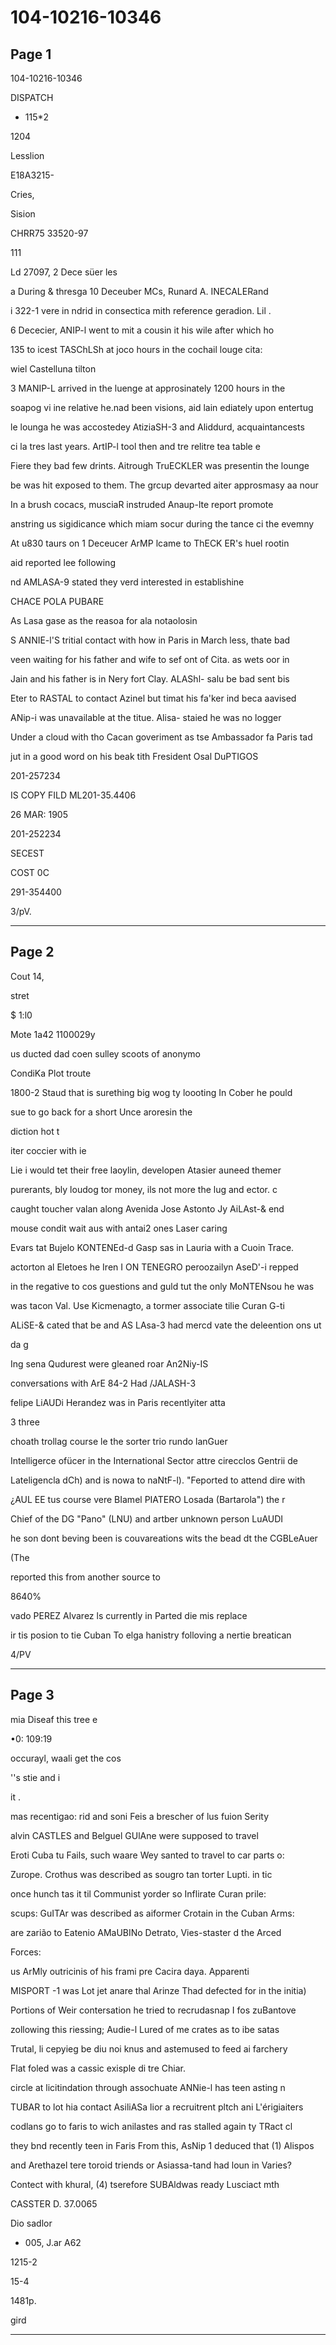 # 104-10216-10346

## Page 1

104-10216-10346

DISPATCH

- 115*2

1204

Lesslion

E18A3215-

Cries,

Sision

CHRR75 33520-97

111

Ld 27097, 2 Dece süer les

a During & thresga 10 Deceuber MCs, Runard A. INECALERand

i 322-1 vere in ndrid in consectica mith reference geradion. Lil .

6 Dececier, ANIP-l went to mit a cousin it his wile after which ho

135 to icest TASChLSh at joco hours in the cochail louge cita:

wiel Castelluna tilton

3 MANIP-L arrived in the luenge at approsinately 1200 hours in the

soapog vi ine relative he.nad been visions, aid lain ediately upon entertug

le lounga he was accostedey AtiziaSH-3 and Aliddurd, acquaintancests

ci la tres last years. ArtIP-l tool then and tre relitre tea table e

Fiere they bad few drints. Aitrough TruECKLER was presentin the lounge

be was hit exposed to them. The grcup devarted aiter approsmasy aa nour

In a brush cocacs, musciaR instruded Anaup-lte report promote

anstring us sigidicance which miam socur during the tance ci the evemny

At u830 taurs on 1 Deceucer ArMP lcame to ThECK ER's huel rootin

aid reported lee following

nd AMLASA-9 stated they verd interested in establishine

CHACE POLA PUBARE

As Lasa gase as the reasoa for ala notaolosin

S ANNIE-l'S tritial contact with how in Paris in March less, thate bad

veen waiting for his father and wife to sef ont of Cita. as wets oor in

Jain and his father is in Nery fort Clay. ALAShl- salu be bad sent bis

Eter to RASTAL to contact Azinel but timat his fa'ker ind beca aavised

ANip-i was unavailable at the titue. Alisa- staied he was no logger

Under a cloud with tho Cacan goveriment as tse Ambassador fa Paris tad

jut in a good word on his beak tith Fresident Osal DuPTIGOS

201-257234

IS COPY FILD ML201-35.4406

26 MAR: 1905

201-252234

SECEST

COST 0C

291-354400

3/pV.

---

## Page 2

Cout 14,

stret

$ 1:l0

Mote 1a42 1100029y

us ducted dad coen sulley scoots of anonymo

CondiKa Plot troute

1800-2 Staud that is surething big wog ty loooting In Cober he pould

sue to go back for a short Unce aroresin the

diction hot t

iter coccier with ie

Lie i would tet their free laoylin, developen Atasier auneed themer

purerants, bly loudog tor money, ils not more the lug and ector. c

caught toucher valan along Avenida Jose Astonto Jy AiLAst-& end

mouse condit wait aus with antai2 ones Laser caring

Evars tat Bujelo KONTENEd-d Gasp sas in Lauria with a Cuoin Trace.

actorton al Eletoes he Iren I ON TENEGRO peroozailyn AseD'-i repped

in the regative to cos guestions and guld tut the only MoNTENsou he was

was tacon Val. Use Kicmenagto, a tormer associate tilie Curan G-ti

ALiSE-& cated that be and AS LAsa-3 had mercd vate the deleention ons ut

da g

Ing sena Qudurest were gleaned roar An2Niy-IS

conversations with ArE 84-2 Had /JALASH-3

felipe LiAUDi Herandez was in Paris recentlyiter atta

3 three

choath trollag course le the sorter trio rundo lanGuer

Intelligerce ofücer in the International Sector attre cirecclos Gentrii de

Lateligencla dCh) and is nowa to naNtF-l). "Feported to attend dire with

¿AUL EE tus course vere BIamel PIATERO Losada (Bartarola") the r

Chief of the DG "Pano" (LNU) and artber unknown person LuAUDI

he son dont beving been is couvareations wits the bead dt the CGBLeAuer

(The

reported this from another source to

8640%

vado PEREZ Alvarez ls currently in Parted die mis replace

ir tis posion to tie Cuban To elga hanistry folloving a nertie breatican

4/PV

---

## Page 3

mia Diseaf this tree e

•0: 109:19

occurayl, waali get the cos

''s stie and i

it .

mas recentigao: rid and soni Feis a brescher of lus fuion Serity

alvin CASTLES and Belguel GUlAne were supposed to travel

Eroti Cuba tu Fails, such waare Wey santed to travel to car parts o:

Zurope. Crothus was described as sougro tan torter Lupti. in tic

once hunch tas it til Communist yorder so Inflirate Curan prile:

scups: GuITAr was described as aiformer Crotain in the Cuban Arms:

are zarião to Eatenio AMaUBINo Detrato, Vies-staster d the Arced

Forces:

us ArMly outricinis of his frami pre Cacira daya. Apparenti

MISPORT -1 was Lot jet anare thal Arinze Thad defected for in the initia)

Portions of Weir contersation he tried to recrudasnap I fos zuBantove

zollowing this riessing; Audie-l Lured of me crates as to ibe satas

Trutal, li cepyieg be diu noi knus and astemused to feed ai farchery

Flat foled was a cassic exisple di tre Chiar.

circle at licitindation through assochuate ANNie-l has teen asting n

TUBAR to lot hia contact AsiliASa lior a recruitrent pltch ani L'érigiaiters

codlans go to faris to wich anilastes and ras stalled again ty TRact cl

they bnd recently teen in Faris From this, AsNip 1 deduced that (1) Alispos

and Arethazel tere toroid triends or Asiassa-tand had loun in Varies?

Contect with khural, (4) tserefore SUBAldwas ready Lusciact mth

CASSTER D. 37.0065

Dio sadlor

- 005, J.ar A62

1215-2

15-4

1481p.

gird

---

